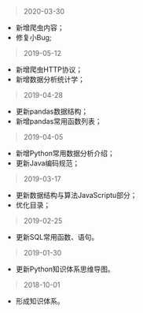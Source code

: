 
> 2020-03-30
- 新增爬虫内容；
- 修复小Bug;
> 2019-05-12

- 新增爬虫HTTP协议；
- 新增数据分析统计学；
> 2019-04-28

- 更新pandas数据结构；
- 新增pandas常用函数列表；

> 2019-04-05

- 新增Python常用数据分析介绍；
- 更新Java编码规范；

> 2019-03-17

- 更新数据结构与算法JavaScriptu部分；
- 优化目录；

> 2019-02-25  
 
- 更新SQL常用函数、语句。 
   
> 2019-01-30  

- 更新Python知识体系思维导图。

> 2018-10-01   

- 形成知识体系。